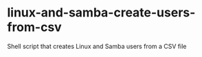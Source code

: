 linux-and-samba-create-users-from-csv
=====================================

Shell script that creates Linux and Samba users from a CSV file